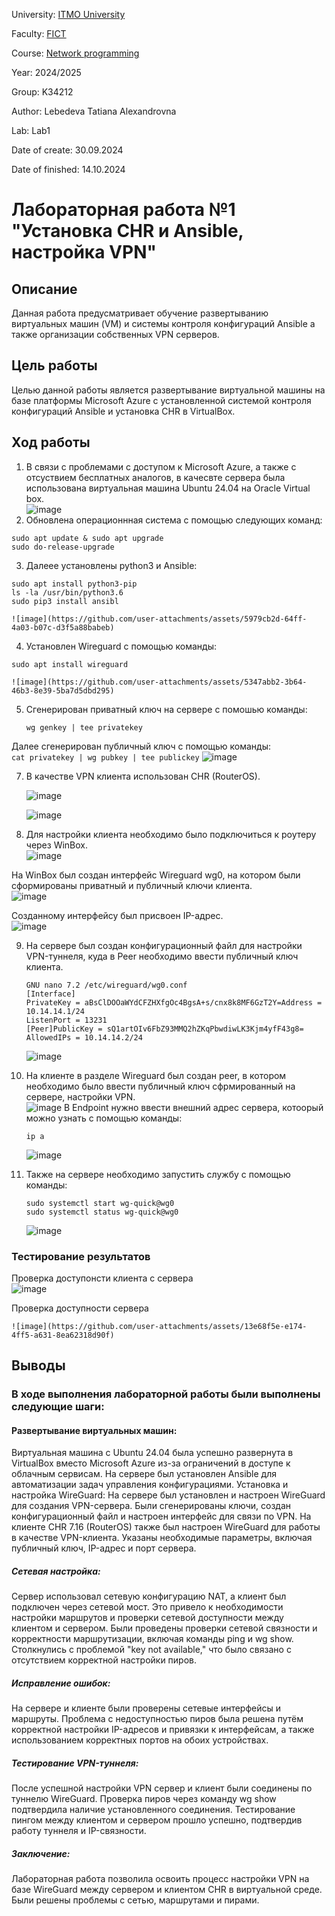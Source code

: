 University: [ITMO University](https://itmo.ru/ru/)

Faculty: [FICT](https://fict.itmo.ru)

Course: [Network programming](https://github.com/itmo-ict-faculty/network-programming)

Year: 2024/2025

Group: K34212

Author: Lebedeva Tatiana Alexandrovna

Lab: Lab1

Date of create: 30.09.2024

Date of finished: 14.10.2024

# Лабораторная работа №1 "Установка CHR и Ansible, настройка VPN"

## Описание
Данная работа предусматривает обучение развертыванию виртуальных машин (VM) и системы контроля конфигураций Ansible а также организации собственных VPN серверов.

## Цель работы
Целью данной работы является развертывание виртуальной машины на базе платформы Microsoft Azure с установленной системой контроля конфигураций Ansible и установка CHR в VirtualBox.

## Ход работы
1. В связи с проблемами с доступом к Microsoft Azure, а также с отсуствием бесплатных аналогов, в качесвте сервера была использована виртуальная машина Ubuntu 24.04 на Oracle Virtual box.    
    ![image](https://github.com/user-attachments/assets/83f8f3bd-d4f7-437b-8d32-072c74e3a326)
2. Обновлена операционнная система с помощью следующих команд:    
```
sudo apt update & sudo apt upgrade
sudo do-release-upgrade
```
3. Далеее установлены python3 и Ansible:    
```
sudo apt install python3-pip
ls -la /usr/bin/python3.6
sudo pip3 install ansibl
```
    ![image](https://github.com/user-attachments/assets/5979cb2d-64ff-4a03-b07c-d3f5a88babeb)    

4. Установлен Wireguard c помощью команды:    
```
sudo apt install wireguard
```
    ![image](https://github.com/user-attachments/assets/5347abb2-3b64-46b3-8e39-5ba7d5dbd295)    

5. Сгенерирован приватный ключ на сервере с помошью команды:    
    ```
    wg genkey | tee privatekey
    ```

Далее сгенерирован публичный ключ с помощью команды:    
    ```
    cat privatekey | wg pubkey | tee publickey
    ```
    ![image](https://github.com/user-attachments/assets/936f01e3-ddfa-4da2-8f81-f5fd9f5119f0)    

7. В качестве VPN клиента использован CHR (RouterOS).    
   
    ![image](https://github.com/user-attachments/assets/3321e003-9d66-4ff9-b79b-8f2fca662b36)    

    ![image](https://github.com/user-attachments/assets/a82fbf21-73fb-4168-92ef-d18dda0a24b9)    

8. Для настройки клиента необходимо было подключиться к роутеру через WinBox.     
    ![image](https://github.com/user-attachments/assets/226c3fca-065b-4dca-82df-e4286fa9180d)

На WinBox был создан интерфейс Wireguard wg0, на котором были сформированы приватный и публичный ключи клиента.   
    ![image](https://github.com/user-attachments/assets/75c55ece-ee53-4e4a-9b46-4c806551f272)   

Созданному интерфейсу был присвоен IP-адрес.    
    ![image](https://github.com/user-attachments/assets/4ac57128-7901-4342-ab17-523d30c5d8b2)


9. На сервере был создан конфигурационный файл для настройки VPN-туннеля, куда в Peer необходимо ввести публичный ключ клиента.
    ```
    GNU nano 7.2 /etc/wireguard/wg0.conf
    [Interface]
    PrivateKey = aBsClDOOaWYdCFZHXfgOc4BgsA+s/cnx8k8MF6GzT2Y=Address = 10.14.14.1/24
    ListenPort = 13231
    [Peer]PublicKey = sQ1artOIv6FbZ93MMQ2hZKqPbwdiwLK3Kjm4yfF43g8=
    AllowedIPs = 10.14.14.2/24
    ```    
    ![image](https://github.com/user-attachments/assets/363505e1-6bd3-4170-9a28-f8180c8b5d4f)

10. На клиенте в разделе Wireguard был создан peer, в котором необходимо было ввести публичный ключ сфрмированный на сервере, настройки VPN.   
    ![image](https://github.com/user-attachments/assets/a70a6584-ed0a-4d44-b0cf-f1e9ed702c83)
    В Endpoint нужно ввести внешний адрес сервера, котоорый можно узнать с помощью команды:
    ```
    ip a
    ```
    ![image](https://github.com/user-attachments/assets/f5c09091-14a3-497e-8634-9270313ab29a)
    
11. Также на сервере необходимо запустить службу с помощью команды:
    ```
    sudo systemctl start wg-quick@wg0
    sudo systemctl status wg-quick@wg0
    ```
        
    ![image](https://github.com/user-attachments/assets/5379f7e5-f006-4510-8b56-5fafdd249fe2)
     
### Тестирование результатов
Проверка доступонсти клиента с сервера    
    ![image](https://github.com/user-attachments/assets/73f1394d-facd-4fcd-889e-4040fbe074a5)    

Проверка доступности сервера    

    ![image](https://github.com/user-attachments/assets/13e68f5e-e174-4ff5-a631-8ea62318d90f)

## Выводы
### В ходе выполнения лабораторной работы были выполнены следующие шаги:
#### Развертывание виртуальных машин:
Виртуальная машина с Ubuntu 24.04 была успешно развернута в VirtualBox вместо Microsoft Azure из-за ограничений в доступе к облачным сервисам. На сервере был установлен Ansible для автоматизации задач управления конфигурациями.
Установка и настройка WireGuard:
На сервере был установлен и настроен WireGuard для создания VPN-сервера. Были сгенерированы ключи, создан конфигурационный файл и настроен интерфейс для связи по VPN.
На клиенте CHR 7.16 (RouterOS) также был настроен WireGuard для работы в качестве VPN-клиента. Указаны необходимые параметры, включая публичный ключ, IP-адрес и порт сервера.
##### Сетевая настройка:
Сервер использовал сетевую конфигурацию NAT, а клиент был подключен через сетевой мост. Это привело к необходимости настройки маршрутов и проверки сетевой доступности между клиентом и сервером.
Были проведены проверки сетевой связности и корректности маршрутизации, включая команды ping и wg show. Столкнулись с проблемой "key not available," что было связано с отсутствием корректной настройки пиров.
##### Исправление ошибок:
На сервере и клиенте были проверены сетевые интерфейсы и маршруты. Проблема с недоступностью пиров была решена путём корректной настройки IP-адресов и привязки к интерфейсам, а также использованием корректных портов на обоих устройствах.
##### Тестирование VPN-туннеля:
После успешной настройки VPN сервер и клиент были соединены по туннелю WireGuard. Проверка пиров через команду wg show подтвердила наличие установленного соединения.
Тестирование пингом между клиентом и сервером прошло успешно, подтвердив работу туннеля и IP-связности.
##### Заключение:
Лабораторная работа позволила освоить процесс настройки VPN на базе WireGuard между сервером и клиентом CHR в виртуальной среде. Были решены проблемы с сетью, маршрутами и пирами.










